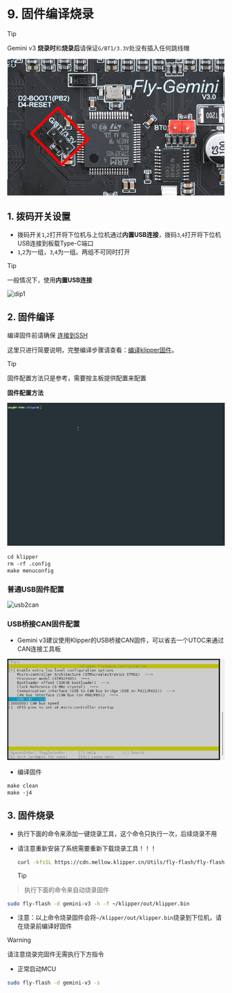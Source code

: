 # 9. 固件编译烧录

> [!TIP]
> Gemini v3 **烧录时**和**烧录后**请保证``G/BT1/3.3V``处没有插入任何跳线帽

<img src="../../images/boards/fly_gemini_v3/no_jumper.png" alt="no_jumper" style="zoom:80%;" />

## 1. 拨码开关设置

* 拨码开关``1``,``2``打开将下位机与上位机通过**内置USB连接**，拨码``3``,``4``打开将下位机USB连接到板载Type-C端口
* ``1``,``2``为一组，``3``,``4``为一组。两组不可同时打开

> [!TIP]
>
> 一般情况下，使用**内置USB连接**


![dip1](../../images/boards/fly_gemini_v3/dip1.png)

<!-- tabs:end -->

## 2. 固件编译

编译固件前请确保 [连接到SSH](/board/fly_gemini/host/FLY_π_ssh.md "点击即可跳转")

这里只进行简要说明，完整编译步骤请查看：[编译klipper固件](/board/fly_super8/firmware?id=_1-编译klipper固件 "点击即可跳转")。

> [!TIP]
> 固件配置方法只是参考，需要按主板提供配置来配置

**固件配置方法**

![MAKE](../../images/adv/make.gif)

```
cd klipper
rm -rf .config
make menuconfig
```

<!-- tabs:start -->

### ****普通USB固件配置****

![usb2can](../../images/boards/fly_gemini_v3/usb.png ":no-zooom")



### ****USB桥接CAN固件配置****

* Gemini v3建议使用Klipper的USB桥接CAN固件，可以省去一个UTOC来通过CAN连接工具板

![usb2can](../../images/boards/fly_gemini_v3/usb2can.png ":no-zooom")

<!-- tabs:end -->

* 编译固件

```
make clean
make -j4
```



## 3. 固件烧录

* 执行下面的命令来添加一键烧录工具，这个命令只执行一次，后续烧录不用

* 请注意重新安装了系统需要重新下载烧录工具！！！

  ```bash
  curl -kfsSL https://cdn.mellow.klipper.cn/Utils/fly-flash/fly-flash_install.sh | sudo bash -s -- "gemini-v3"
  ```


  > [!TIP]
> 执行下面的命令来自动烧录固件

```bash
sudo fly-flash -d gemini-v3 -h -f ~/klipper/out/klipper.bin
```

* 注意：以上命令烧录固件会将``~/klipper/out/klipper.bin``烧录到下位机，请在烧录前编译好固件

>[!Warning]
>请注意烧录完固件无需执行下方指令

* 正常启动MCU

```bash
sudo fly-flash -d gemini-v3 -s
```
